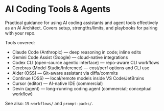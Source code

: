 # AI Coding Tools & Agents

Practical guidance for using AI coding assistants and agent tools effectively as an AI Architect. Covers setup, strengths/limits, and playbooks for pairing with your repo.

Tools covered:
- Claude Code (Anthropic) — deep reasoning in code; inline edits
- Gemini Code Assist (Google) — cloud-native integrations
- Codex CLI (open-source agentic interface) — repo-aware CLI workflows
- Cerebras (Model Studio/Inference) — cost/perf options and CLI use
- Aider (OSS) — Git-aware assistant via diffs/commits
- Continue (OSS) — local/remote models inside VS Code/JetBrains
- Cursor (editor) — AI-native IDE (commercial)
- Devin (agent) — long-running coding agent (commercial; conceptual workflow)

See also: `15-workflows/` and `prompt-packs/`.
